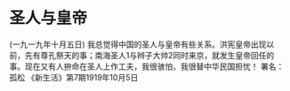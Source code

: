 # 圣人与皇帝
(一九一九年十月五日)
我总觉得中国的圣人与皇帝有些关系。洪宪皇帝出现以前，先有尊孔祭天的事；南海圣人1与辫子大帅2同时来京，就发生皇帝回任的事。现在又有人拚命在圣人上作工夫，我很骇怕，我很替中华民国担忧！
署名：孤松
《新生活》第7期1919年10月5日
